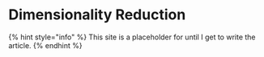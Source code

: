 # Dimensionality Reduction

{% hint style="info" %}
This site is a placeholder for until I get to write the article.
{% endhint %}

